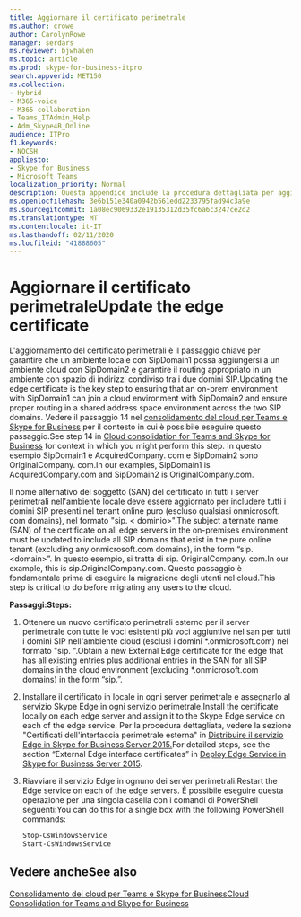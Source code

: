 ```yaml
---
title: Aggiornare il certificato perimetrale
ms.author: crowe
author: CarolynRowe
manager: serdars
ms.reviewer: bjwhalen
ms.topic: article
ms.prod: skype-for-business-itpro
search.appverid: MET150
ms.collection:
- Hybrid
- M365-voice
- M365-collaboration
- Teams_ITAdmin_Help
- Adm_Skype4B_Online
audience: ITPro
f1.keywords:
- NOCSH
appliesto:
- Skype for Business
- Microsoft Teams
localization_priority: Normal
description: Questa appendice include la procedura dettagliata per aggiornare il certificato edge nell'ambito del consolidamento del cloud per Teams e Skype for Business.
ms.openlocfilehash: 3e6b151e340a0942b561edd2233795fad94c3a9e
ms.sourcegitcommit: 1a08ec9069332e19135312d35fc6a6c3247ce2d2
ms.translationtype: MT
ms.contentlocale: it-IT
ms.lasthandoff: 02/11/2020
ms.locfileid: "41888605"
---
```

# <a name="update-the-edge-certificate"></a><span data-ttu-id="c3a86-103">Aggiornare il certificato perimetrale</span><span class="sxs-lookup"><span data-stu-id="c3a86-103">Update the edge certificate</span></span>

<span data-ttu-id="c3a86-104">L'aggiornamento del certificato perimetrali è il passaggio chiave per garantire che un ambiente locale con SipDomain1 possa aggiungersi a un ambiente cloud con SipDomain2 e garantire il routing appropriato in un ambiente con spazio di indirizzi condiviso tra i due domini SIP.</span><span class="sxs-lookup"><span data-stu-id="c3a86-104">Updating the edge certificate is the key step to ensuring that an on-prem environment with SipDomain1 can join a cloud environment with SipDomain2 and ensure proper routing in a shared address space environment across the two SIP domains.</span></span> <span data-ttu-id="c3a86-105">Vedere il passaggio 14 nel [consolidamento del cloud per Teams e Skype for Business](cloud-consolidation.md) per il contesto in cui è possibile eseguire questo passaggio.</span><span class="sxs-lookup"><span data-stu-id="c3a86-105">See step 14 in [Cloud consolidation for Teams and Skype for Business](cloud-consolidation.md) for context in which you might perform this step.</span></span> <span data-ttu-id="c3a86-106">In questo esempio SipDomain1 è AcquiredCompany. <span> com e SipDomain2 sono OriginalCompany. <span> com.</span><span class="sxs-lookup"><span data-stu-id="c3a86-106">In our examples, SipDomain1 is AcquiredCompany.<span>com and SipDomain2 is OriginalCompany.<span>com.</span></span>

<span data-ttu-id="c3a86-107">Il nome alternativo del soggetto (SAN) del certificato in tutti i server perimetrali nell'ambiente locale deve essere aggiornato per includere tutti i domini SIP presenti nel tenant online puro (escluso qualsiasi onmicrosoft. <span> com domains), nel formato "sip. \< dominio>".</span><span class="sxs-lookup"><span data-stu-id="c3a86-107">The subject alternate name (SAN) of the certificate on all edge servers in the on-premises environment must be updated to include all SIP domains that exist in the pure online tenant (excluding any onmicrosoft.<span>com domains), in the form “sip.\<domain>”.</span></span>  <span data-ttu-id="c3a86-108">In questo esempio, si tratta di sip. OriginalCompany. <span> com.</span><span class="sxs-lookup"><span data-stu-id="c3a86-108">In our example, this is sip.OriginalCompany.<span>com.</span></span> <span data-ttu-id="c3a86-109">Questo passaggio è fondamentale prima di eseguire la migrazione degli utenti nel cloud.</span><span class="sxs-lookup"><span data-stu-id="c3a86-109">This step is critical to do before migrating any users to the cloud.</span></span>

<span data-ttu-id="c3a86-110">**Passaggi:**</span><span class="sxs-lookup"><span data-stu-id="c3a86-110">**Steps:**</span></span>

1.  <span data-ttu-id="c3a86-111">Ottenere un nuovo certificato perimetrali esterno per il server perimetrale con tutte le voci esistenti più voci aggiuntive nel san per tutti i domini SIP nell'ambiente cloud (esclusi i domini \*.onmicrosoft.com) nel formato "sip. <DomainName> ".</span><span class="sxs-lookup"><span data-stu-id="c3a86-111">Obtain a new External Edge certificate for the edge that has all existing entries plus additional entries in the SAN for all SIP domains in the cloud environment (excluding \*.onmicrosoft.com domains) in the form “sip.<DomainName>”.</span></span>
2.  <span data-ttu-id="c3a86-112">Installare il certificato in locale in ogni server perimetrale e assegnarlo al servizio Skype Edge in ogni servizio perimetrale.</span><span class="sxs-lookup"><span data-stu-id="c3a86-112">Install the certificate locally on each edge server and assign it to the Skype Edge service on each of the edge service.</span></span>  <span data-ttu-id="c3a86-113">Per la procedura dettagliata, vedere la sezione "Certificati dell'interfaccia perimetrale esterna" in [Distribuire il servizio Edge in Skype for Business Server 2015.](https://technet.microsoft.com/library/dn951368.aspx)</span><span class="sxs-lookup"><span data-stu-id="c3a86-113">For detailed steps, see the section “External Edge interface certificates” in [Deploy Edge Service in Skype for Business Server 2015](https://technet.microsoft.com/library/dn951368.aspx).</span></span>
3.  <span data-ttu-id="c3a86-114">Riavviare il servizio Edge in ognuno dei server perimetrali.</span><span class="sxs-lookup"><span data-stu-id="c3a86-114">Restart the Edge service on each of the edge servers.</span></span> <span data-ttu-id="c3a86-115">È possibile eseguire questa operazione per una singola casella con i comandi di PowerShell seguenti:</span><span class="sxs-lookup"><span data-stu-id="c3a86-115">You can do this for a single box with the following PowerShell commands:</span></span>

    ```PowerShell
    Stop-CsWindowsService
    Start-CsWindowsService
    ```

## <a name="see-also"></a><span data-ttu-id="c3a86-116">Vedere anche</span><span class="sxs-lookup"><span data-stu-id="c3a86-116">See also</span></span>

[<span data-ttu-id="c3a86-117">Consolidamento del cloud per Teams e Skype for Business</span><span class="sxs-lookup"><span data-stu-id="c3a86-117">Cloud Consolidation for Teams and Skype for Business</span></span>](cloud-consolidation.md)